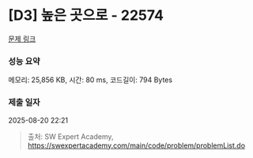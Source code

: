 # [D3] 높은 곳으로 - 22574 

[문제 링크](https://swexpertacademy.com/main/code/problem/problemDetail.do?contestProbId=AZIieDaq5AEDFAXd) 

### 성능 요약

메모리: 25,856 KB, 시간: 80 ms, 코드길이: 794 Bytes

### 제출 일자

2025-08-20 22:21



> 출처: SW Expert Academy, https://swexpertacademy.com/main/code/problem/problemList.do